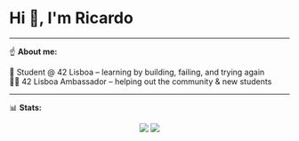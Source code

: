 # Hi 👋, I'm Ricardo

---

☝️ **About me:**

🧠 Student @ 42 Lisboa – learning by building, failing, and trying again  
👨‍💻 42 Lisboa Ambassador – helping out the community & new students  


---

📊 **Stats:**

<!-- GitHub Stats Widgets -->
<p align="center">
<!-- GitHub Stats -->
<img src="https://github-readme-streak-stats.herokuapp.com?user=ricmanue97&theme=dark&hide_border=true" />
<img src="https://github-readme-stats.vercel.app/api/top-langs/?username=ricmanue97&layout=compact&theme=dark&hide_border=true" />

</p>
